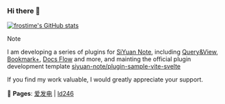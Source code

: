 ### Hi there 👋

<!--
**frostime/frostime** is a ✨ _special_ ✨ repository because its `README.md` (this file) appears on your GitHub profile.

Here are some ideas to get you started:

- 🔭 I’m currently working on ...
- 🌱 I’m currently learning ...
- 👯 I’m looking to collaborate on ...
- 🤔 I’m looking for help with ...
- 💬 Ask me about ...
- 📫 How to reach me: ...
- 😄 Pronouns: ...
- ⚡ Fun fact: ...
-->

[![frostime's GitHub stats](https://github-readme-stats.vercel.app/api?username=frostime)](https://github.com/anuraghazra/github-readme-stats)

<!-- ![frostime's GitHub Repository Contribution stats](https://github-contributor-stats.vercel.app/api?username=frostime) -->

> [!NOTE]
> I am developing a series of plugins for [SiYuan Note](https://github.com/siyuan-note/siyuan), including [Query&amp;View](https://github.com/frostime/sy-query-view),  [Bookmark+](https://github.com/frostime/sy-bookmark-plus), [Docs Flow](https://github.com/frostime/sy-docs-flow) and more, and mainting the official plugin development template [siyuan-note/plugin-sample-vite-svelte](https://github.com/siyuan-note/plugin-sample-vite-svelte)
>
> If you find my work valuable, I would greatly appreciate your support.
> 
> 🔗 **Pages**:  [爱发电](https://afdian.com/a/frostime) | [ld246](https://ld246.com/member/Frostime)
